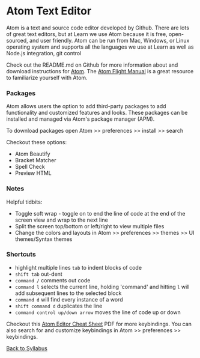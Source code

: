 # Atom Text Editor

Atom is a text and source code editor developed by Github. There are lots of great text editors, but at Learn we use Atom because it is free, open-sourced, and user friendly. Atom can be run from Mac, Windows, or Linux operating system and supports all the languages we use at Learn as well as Node.js integration, git control

Check out the README.md on Github for more information about and download instructions for <a href="https://github.com/atom/atom" target="_blank">Atom</a>. The <a href="https://flight-manual.atom.io/" target="_blank">Atom Flight Manual</a> is a great resource to familiarize yourself with Atom.

### Packages
Atom allows users the option to add third-party packages to add functionality and customized features and looks. These packages can be installed and managed via Atom's package manager (APM).

To download packages open Atom >> preferences >> install >> search


Checkout these options:
- Atom Beautify
- Bracket Matcher
- Spell Check
- Preview HTML

### Notes
Helpful tidbits:
- Toggle soft wrap - toggle on to end the line of code at the end of the screen view and wrap to the next line
- Split the screen top/bottom or left/right to view multiple files
- Change the colors and layouts in Atom >> preferences >> themes >> UI themes/Syntax themes


### Shortcuts
- highlight multiple lines `tab` to indent blocks of code
- `shift tab` out-dent  
- `command /` comments out code  
- `command l` selects the current line, holding 'command' and hitting `l` will add subsequent lines to the selected block  
- `command d` will find every instance of a word  
- `shift command d` duplicates the line  
- `command control up/down arrow` moves the line of code up or down  

Checkout this <a href="http://d2wy8f7a9ursnm.cloudfront.net/atom-editor-cheat-sheet.pdf" target="_blank">Atom Editor Cheat Sheet</a> PDF for more keybindings. You can also search for and customize keybindings in Atom >> preferences >> keybindings.

[ Back to Syllabus ](../README.md#programming-tools)
